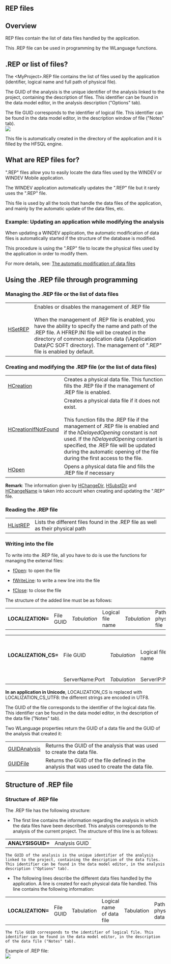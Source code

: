 
## REP files
			



<a name="NOTE1"></a>
<a name="NOTE1_1"></a>


## Overview
<a name="overview_ELTTEXTE000284"></a>
REP files contain the list of data files handled by the application. 

This .REP file can be used in programming by the WLanguage functions. 



<a name="NOTE2"></a>
<a name="NOTE2_1"></a>


## .REP or list of files?
<a name="rep_list_files_ELTTEXTE000314"></a>
The &lt;MyProject&gt;.REP file contains the list of files used by the application (identifier, logical name and full path of physical file).

The GUID of the analysis is the unique identifier of the analysis linked to the project, containing the description of files. This identifier can be found in the data model editor, in the analysis description ("Options" tab).

The file GUID corresponds to the identifier of logical file. This identifier can be found in the data model editor, in the description window of file ("Notes" tab).
<br>![](https://doc.pcsoft.fr/en-US/images/image.awp?langid=3&name=fichier_Rep.gif)


This file is automatically created in the directory of the application and it is filled by the HFSQL engine.

<a name="NOTE3"></a>
<a name="NOTE3_1"></a>


## What are REP files for?
<a name="what_are_rep_files_for_ELTTEXTE000338"></a>
".REP" files allow you to easily locate the data files used by the WINDEV or WINDEV Mobile application.

The WINDEV application automatically updates the ".REP" file but it rarely uses the ".REP" file.

This file is used by all the tools that handle the data files of the application, and mainly by the automatic update of the data files, etc.
<a name="NOTE3_2"></a>


### Example: Updating an application while modifying the analysis
<a name="example_updating_application_while_modifying_the_analysis_ELTPARAGRAPHE000045"></a>

When updating a WINDEV application, the automatic modification of data files is automatically started if the structure of the database is modified.

This procedure is using the ".REP" file to locate the physical files used by the application in order to modify them.

For more details, see: [The automatic modification of data files](../WDLang4/3044195.md)

<a name="NOTE4"></a>
<a name="NOTE4_1"></a>


## Using the .REP file through programming
<a name="using_the_rep_file_through_programming_ELTTEXTE000368"></a>


### Managing the .REP file or the list of data files
<a name="managing_the_rep_file_the_list_data_files_ELTPARAGRAPHE000060"></a>


|   |   |
| --- | --- |
| [HSetREP](../WDLang4/3044061.md) | Enables or disables the management of .REP file<br><br>When the management of .REP file is enabled, you have the ability to specify the name and path of the .REP file. A HFREP.INI file will be created in the directory of common application data (\\Application Data\\PC SOFT directory).   The management of ".REP" file is enabled by default. |


<a name="NOTE4_2"></a>


### Creating and modifying the .REP file (or the list of data files)
<a name="creating_and_modifying_the_rep_file_the_list_data_files_ELTPARAGRAPHE000074"></a>




|   |   |
| --- | --- |
| [HCreation](../WDLang4/3044255.md) | Creates a physical data file. This function fills the .REP file if the management of .REP file is enabled. |
| [HCreationIfNotFound](../WDLang4/3044254.md) | Creates a physical data file if it does not exist.<br><br>This function fills the .REP file if the management of .REP file is enabled and if the *hDelayedOpening* constant is not used. If the *hDelayedOpening* constant is specified, the .REP file will be updated during the automatic opening of the file during the first access to the file. |
| [HOpen](../WDLang4/3044120.md) | Opens a physical data file and fills the .REP file if necessary |


**Remark**: The information given by [HChangeDir](../WDLang4/3044168.md), [HSubstDir](../WDLang4/3044028.md) and [HChangeName](../WDLang4/3044141.md) is taken into account when creating and updating the ".REP" file.
<a name="NOTE4_3"></a>


### Reading the .REP file
<a name="reading_the_rep_file_ELTPARAGRAPHE000111"></a>


|   |   |
| --- | --- |
| [HListREP](../WDLang4/3044229.md) | Lists the different files found in the .REP file as well as their physical path |


<a name="NOTE4_4"></a>


### Writing into the file
<a name="writing_into_the_file_ELTPARAGRAPHE000122"></a>

To write into the .REP file, all you have to do is use the functions for managing the external files:

- [fOpen](../WDLang1/3036036.md): to open the file

- [fWriteLine](../WDLang1/3036025.md): to write a new line into the file

- [fClose](../WDLang1/3036027.md): to close the file




The structure of the added line must be as follows:


|   |   |   |   |   |   |
| --- | --- | --- | --- | --- | --- |
| **LOCALIZATION=** | File GUID | *Tabulation* | Logical file name | *Tabulation* | Path of physical file |






|   |   |   |   |   |   |   |
| --- | --- | --- | --- | --- | --- | --- |
| **LOCALIZATION_CS=** | File GUID | *Tabulation* | Logical file name | *Tabulation* | Physical location of the file in the HFSQL server | *Tabulation* |
|   | ServerName:Port | *Tabulation* | ServerIP:Port | *Tabulation* | Database |   |

**In an application in Unicode**, LOCALIZATION_CS is replaced with LOCALIZATION_CS_UTF8: the different strings are encoded in UTF8.

The GUID of the file corresponds to the identifier of the logical data file. This identifier can be found in the data model editor, in the description of the data file ("Notes" tab).

Two WLanguage properties return the GUID of a data file and the GUID of the analysis that created it:


|   |   |
| --- | --- |
| [GUIDAnalysis](../Proprietes/2512098.md) | Returns the GUID of the analysis that was used to create the data file. |
| [GUIDFile](../Proprietes/2512099.md) | Returns the GUID of the file defined in the analysis that was used to create the data file. |



<a name="NOTE5"></a>
<a name="NOTE5_1"></a>


## Structure of .REP file
<a name="structure_rep_file_ELTTEXTE000410"></a>


### Structure of .REP file
<a name="structure_rep_file_ELTPARAGRAPHE000201"></a>

The .REP file has the following structure:

- The first line contains the information regarding the analysis in which the data files have been described. This analysis corresponds to the analysis of the current project.
	The structure of this line is as follows:
	


|   |   |
| --- | --- |
| **ANALYSISGUID=** | Analysis GUID |


	The GUID of the analysis is the unique identifier of the analysis linked to the project, containing the description of the data files. This identifier can be found in the data model editor, in the analysis description ("Options" tab).

- The following lines describe the different data files handled by the application. A line is created for each physical data file handled. This line contains the following information:
	


|   |   |   |   |   |   |
| --- | --- | --- | --- | --- | --- |
| **LOCALIZATION=** | File GUID | Tabulation | Logical name of data file | Tabulation | Path of physical data file |


	The file GUID corresponds to the identifier of logical file. This identifier can be found in the data model editor, in the description of the data file ("Notes" tab). 




Example of .REP file: <br>![](https://doc.pcsoft.fr/en-US/images/image.awp?langid=3&name=Rep_structure.gif)



